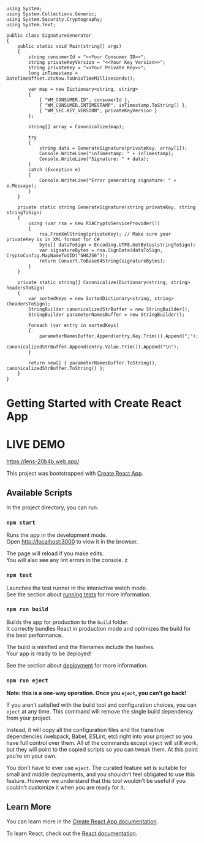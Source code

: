```

using System;
using System.Collections.Generic;
using System.Security.Cryptography;
using System.Text;

public class SignatureGenerator
{
    public static void Main(string[] args)
    {
        string consumerId = "<<Your Consumer ID>>";
        string privateKeyVersion = "<<Your Key Version>>";
        string privateKey = "<<Your Private Key>>";
        long inTimestamp = DateTimeOffset.UtcNow.ToUnixTimeMilliseconds();

        var map = new Dictionary<string, string>
        {
            { "WM_CONSUMER.ID", consumerId },
            { "WM_CONSUMER.INTIMESTAMP", inTimestamp.ToString() },
            { "WM_SEC.KEY_VERSION", privateKeyVersion }
        };

        string[] array = Canonicalize(map);

        try
        {
            string data = GenerateSignature(privateKey, array[1]);
            Console.WriteLine("inTimestamp: " + inTimestamp);
            Console.WriteLine("Signature: " + data);
        }
        catch (Exception e)
        {
            Console.WriteLine("Error generating signature: " + e.Message);
        }
    }

    private static string GenerateSignature(string privateKey, string stringToSign)
    {
        using (var rsa = new RSACryptoServiceProvider())
        {
            rsa.FromXmlString(privateKey); // Make sure your privateKey is in XML format for C#
            byte[] dataToSign = Encoding.UTF8.GetBytes(stringToSign);
            var signatureBytes = rsa.SignData(dataToSign, CryptoConfig.MapNameToOID("SHA256"));
            return Convert.ToBase64String(signatureBytes);
        }
    }

    private static string[] Canonicalize(Dictionary<string, string> headersToSign)
    {
        var sortedKeys = new SortedDictionary<string, string>(headersToSign);
        StringBuilder canonicalizedStrBuffer = new StringBuilder();
        StringBuilder parameterNamesBuffer = new StringBuilder();

        foreach (var entry in sortedKeys)
        {
            parameterNamesBuffer.Append(entry.Key.Trim()).Append(";");
            canonicalizedStrBuffer.Append(entry.Value.Trim()).Append("\n");
        }

        return new[] { parameterNamesBuffer.ToString(), canonicalizedStrBuffer.ToString() };
    }
}

```


# Getting Started with Create React App

# LIVE DEMO
https://lens-20b4b.web.app/

This project was bootstrapped with [Create React App](https://github.com/facebook/create-react-app).

## Available Scripts

In the project directory, you can run:

### `npm start`

Runs the app in the development mode.\
Open [http://localhost:3000](http://localhost:3000) to view it in the browser.

The page will reload if you make edits.\
You will also see any lint errors in the console.
z
### `npm test`

Launches the test runner in the interactive watch mode.\
See the section about [running tests](https://facebook.github.io/create-react-app/docs/running-tests) for more information.

### `npm run build`

Builds the app for production to the `build` folder.\
It correctly bundles React in production mode and optimizes the build for the best performance.

The build is minified and the filenames include the hashes.\
Your app is ready to be deployed!

See the section about [deployment](https://facebook.github.io/create-react-app/docs/deployment) for more information.

### `npm run eject`

**Note: this is a one-way operation. Once you `eject`, you can’t go back!**

If you aren’t satisfied with the build tool and configuration choices, you can `eject` at any time. This command will remove the single build dependency from your project.

Instead, it will copy all the configuration files and the transitive dependencies (webpack, Babel, ESLint, etc) right into your project so you have full control over them. All of the commands except `eject` will still work, but they will point to the copied scripts so you can tweak them. At this point you’re on your own.

You don’t have to ever use `eject`. The curated feature set is suitable for small and middle deployments, and you shouldn’t feel obligated to use this feature. However we understand that this tool wouldn’t be useful if you couldn’t customize it when you are ready for it.

## Learn More

You can learn more in the [Create React App documentation](https://facebook.github.io/create-react-app/docs/getting-started).

To learn React, check out the [React documentation](https://reactjs.org/).

